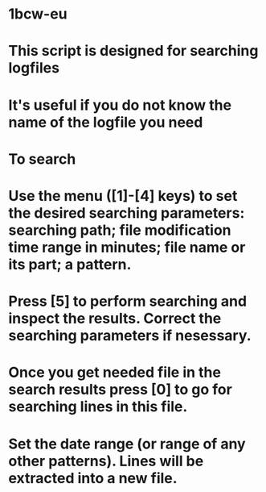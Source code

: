 # 1bcw-eu
# This script is designed for searching logfiles
# It's useful if you do not know the name of the logfile you need

# To search
# Use the menu ([1]-[4] keys) to set the desired searching parameters: searching path; file modification time range in minutes; file name or its part; a pattern.
# Press [5] to perform searching and inspect the results. Correct the searching parameters if nesessary. 
# Once you get needed file in the search results press [0] to go for searching lines in this file.
# Set the date range (or range of any other patterns). Lines will be extracted into a new file.
